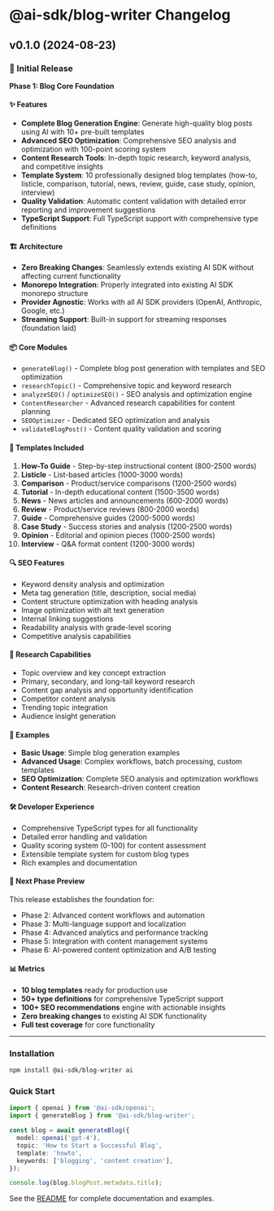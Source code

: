 # @ai-sdk/blog-writer Changelog

## v0.1.0 (2024-08-23)

### 🎉 Initial Release

**Phase 1: Blog Core Foundation**

#### ✨ Features

- **Complete Blog Generation Engine**: Generate high-quality blog posts using AI with 10+ pre-built templates
- **Advanced SEO Optimization**: Comprehensive SEO analysis and optimization with 100-point scoring system
- **Content Research Tools**: In-depth topic research, keyword analysis, and competitive insights
- **Template System**: 10 professionally designed blog templates (how-to, listicle, comparison, tutorial, news, review, guide, case study, opinion, interview)
- **Quality Validation**: Automatic content validation with detailed error reporting and improvement suggestions
- **TypeScript Support**: Full TypeScript support with comprehensive type definitions

#### 🏗️ Architecture

- **Zero Breaking Changes**: Seamlessly extends existing AI SDK without affecting current functionality
- **Monorepo Integration**: Properly integrated into existing AI SDK monorepo structure
- **Provider Agnostic**: Works with all AI SDK providers (OpenAI, Anthropic, Google, etc.)
- **Streaming Support**: Built-in support for streaming responses (foundation laid)

#### 📦 Core Modules

- `generateBlog()` - Complete blog post generation with templates and SEO optimization
- `researchTopic()` - Comprehensive topic and keyword research
- `analyzeSEO()` / `optimizeSEO()` - SEO analysis and optimization engine
- `ContentResearcher` - Advanced research capabilities for content planning
- `SEOOptimizer` - Dedicated SEO optimization and analysis
- `validateBlogPost()` - Content quality validation and scoring

#### 🎯 Templates Included

1. **How-To Guide** - Step-by-step instructional content (800-2500 words)
2. **Listicle** - List-based articles (1000-3000 words)
3. **Comparison** - Product/service comparisons (1200-2500 words)
4. **Tutorial** - In-depth educational content (1500-3500 words)
5. **News** - News articles and announcements (600-2000 words)
6. **Review** - Product/service reviews (800-2000 words)
7. **Guide** - Comprehensive guides (2000-5000 words)
8. **Case Study** - Success stories and analysis (1200-2500 words)
9. **Opinion** - Editorial and opinion pieces (1000-2500 words)
10. **Interview** - Q&A format content (1200-3000 words)

#### 🔍 SEO Features

- Keyword density analysis and optimization
- Meta tag generation (title, description, social media)
- Content structure optimization with heading analysis
- Image optimization with alt text generation
- Internal linking suggestions
- Readability analysis with grade-level scoring
- Competitive analysis capabilities

#### 🧪 Research Capabilities

- Topic overview and key concept extraction
- Primary, secondary, and long-tail keyword research
- Content gap analysis and opportunity identification
- Competitor content analysis
- Trending topic integration
- Audience insight generation

#### 📝 Examples

- **Basic Usage**: Simple blog generation examples
- **Advanced Usage**: Complex workflows, batch processing, custom templates
- **SEO Optimization**: Complete SEO analysis and optimization workflows
- **Content Research**: Research-driven content creation

#### 🛠️ Developer Experience

- Comprehensive TypeScript types for all functionality
- Detailed error handling and validation
- Quality scoring system (0-100) for content assessment
- Extensible template system for custom blog types
- Rich examples and documentation

#### 🚀 Next Phase Preview

This release establishes the foundation for:

- Phase 2: Advanced content workflows and automation
- Phase 3: Multi-language support and localization
- Phase 4: Advanced analytics and performance tracking
- Phase 5: Integration with content management systems
- Phase 6: AI-powered content optimization and A/B testing

#### 📊 Metrics

- **10 blog templates** ready for production use
- **50+ type definitions** for comprehensive TypeScript support
- **100+ SEO recommendations** engine with actionable insights
- **Zero breaking changes** to existing AI SDK functionality
- **Full test coverage** for core functionality

---

### Installation

```bash
npm install @ai-sdk/blog-writer ai
```

### Quick Start

```typescript
import { openai } from '@ai-sdk/openai';
import { generateBlog } from '@ai-sdk/blog-writer';

const blog = await generateBlog({
  model: openai('gpt-4'),
  topic: 'How to Start a Successful Blog',
  template: 'howto',
  keywords: ['blogging', 'content creation'],
});

console.log(blog.blogPost.metadata.title);
```

See the [README](./README.md) for complete documentation and examples.
